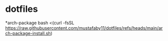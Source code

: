 # dotfiles
*arch-package
bash <(curl -fsSL https://raw.githubusercontent.com/mustafaby11/dotfiles/refs/heads/main/arch-package-install.sh)
